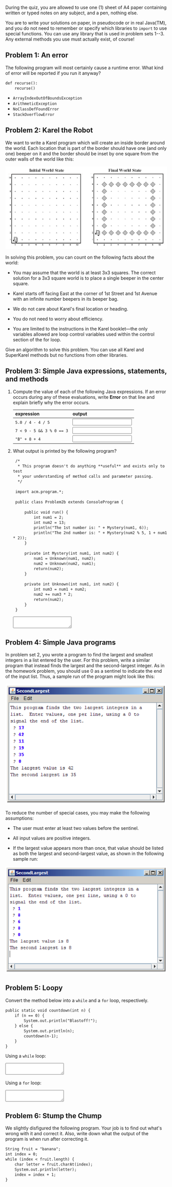 During the quiz, you are allowed to use one (1) sheet of A4 paper containing
written or typed notes on any subject, and a pen, nothing else.

You are to write your solutions on paper, in pseudocode or in real Java(TM),
and you do not need to remember or specify which libraries to `import` to use
special functions. You can use any library that is used in problem sets 1--3.
Any external methods you use must actually exist, of course!

## Problem 1: An error

The following program will most certainly cause a runtime error. What kind of
error will be reported if you run it anyway?

	def recurse():
	    recurse()

* `ArrayIndexOutOfBoundsException`
* `ArithmeticException`
* `NoClassDefFoundError`
* `StackOverflowError`

## Problem 2: Karel the Robot

We want to write a Karel program which will create an inside border around the
world. Each location that is part of the border should have one (and only one)
beeper on it and the border should be inset by one square from the outer walls
of the world like this:

![karel.png](karel.png)

In solving this problem, you can count on the following facts about the world:

* You may assume that the world is at least 3x3 squares. The correct solution
  for a 3x3 square world is to place a single beeper in the center square.

* Karel starts off facing East at the corner of 1st Street and 1st Avenue with
  an infinite number beepers in its beeper bag.

* We do not care about Karel's final location or heading.

* You do not need to worry about efficiency.

* You are limited to the instructions in the Karel booklet—the only variables
  allowed are loop control variables used within the control section of the for
  loop.

Give an algorithm to solve this problem. You can use all Karel and SuperKarel
methods but no functions from other libraries.

## Problem 3: Simple Java expressions, statements, and methods

1. Compute the value of each of the following Java expressions. If an error
occurs during any of these evaluations, write **Error** on that line and
explain briefly why the error occurs.

    |expression               |output |
    |-------------------------|-------|
    |`5.0 / 4 - 4 / 5`        |<input>|
    |`7 < 9 - 5 && 3 % 0 == 3`|<input>|
    |`"B" + 8 + 4`            |<input>|

2. What output is printed by the following program?

		/*
		 * This program doesn't do anything **useful** and exists only to test
		 * your understanding of method calls and parameter passing.
		 */

		import acm.program.*;
		
		public class Problem2b extends ConsoleProgram {

			public void run() {
				int num1 = 2;
				int num2 = 13;
				println("The 1st number is: " + Mystery(num1, 6));
				println("The 2nd number is: " + Mystery(num2 % 5, 1 + num1 * 2));
			}

			private int Mystery(int num1, int num2) {
				num1 = Unknown(num1, num2);
				num2 = Unknown(num2, num1);
				return(num2);
			}

			private int Unknown(int num1, int num2) {
				int num3 = num1 + num2;
				num2 += num3 * 2;
				return(num2);
			}
		}

	<textarea></textarea>

## Problem 4: Simple Java programs

In problem set 2, you wrote a program to find the largest and smallest integers
in a list entered by the user. For this problem, write a similar program that
instead finds the largest and the second-largest integer. As in the homework
problem, you should use 0 as a sentinel to indicate the end of the input list.
Thus, a sample run of the program might look like this:

![secondl1](secondl1.png)

To reduce the number of special cases, you may make the following assumptions:

* The user must enter at least two values before the sentinel.

* All input values are positive integers.

* If the largest value appears more than once, that value should be listed as
  both the largest and second-largest value, as shown in the following sample
  run:

![secondl2](secondl2.png)

## Problem 5: Loopy

Convert the method below into a `while` and a `for` loop, respectively.

	public static void countdown(int n) {
		if (n == 0) {
			System.out.println("Blastoff!");
		} else {
			System.out.println(n);
			countdown(n-1);
		}
	}

Using a `while` loop:

<textarea></textarea>

Using a `for` loop:

<textarea></textarea>

## Problem 6: Stump the Chump

We slightly disfigured the following program. Your job is to find out what's
wrong with it and correct it. Also, write down what the output of the program
is when run after correcting it.

	String fruit = "banana";
	int index = 0;
	while (index < fruit.length) {
		char letter = fruit.charAt(index);
		System.out.println(letter);
		index = index + 1;
	}
